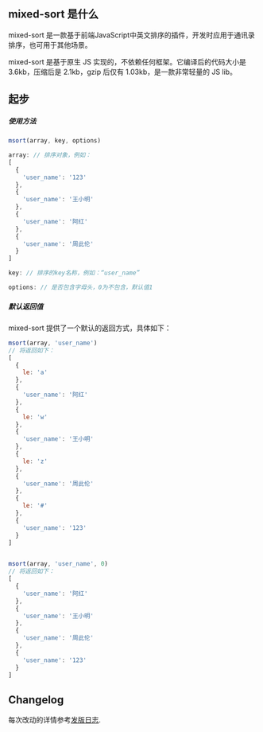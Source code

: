 ## mixed-sort 是什么

mixed-sort 是一款基于前端JavaScript中英文排序的插件，开发时应用于通讯录排序，也可用于其他场景。

mixed-sort 是基于原生 JS 实现的，不依赖任何框架。它编译后的代码大小是 3.6kb，压缩后是 2.1kb，gzip 后仅有 1.03kb，是一款非常轻量的 JS lib。

## 起步

##### 使用方法

``` js
msort(array, key, options)

array: // 排序对象，例如：
[
  {
    'user_name': '123'
  },
  {
    'user_name': '王小明'
  },
  {
    'user_name': '阿红'
  },
  {
    'user_name': '周此伦'
  }
]

key: // 排序的key名称，例如：“user_name”

options: // 是否包含字母头，0为不包含，默认值1
```

##### 默认返回值
mixed-sort 提供了一个默认的返回方式，具体如下：

``` js
msort(array, 'user_name')
// 将返回如下：
[
  {
    le: 'a'
  },
  {
    'user_name': '阿红'
  },
  {
    le: 'w'
  },
  {
    'user_name': '王小明'
  },
  {
    le: 'z'
  },
  {
    'user_name': '周此伦'
  },
  {
    le: '#'
  },
  {
    'user_name': '123'
  }
]


msort(array, 'user_name', 0)
// 将返回如下：
[
  {
    'user_name': '阿红'
  },
  {
    'user_name': '王小明'
  },
  {
    'user_name': '周此伦'
  },
  {
    'user_name': '123'
  }
]
```

## Changelog

每次改动的详情参考[发版日志](https://github.com/varjay/mixed-sort/releases).
